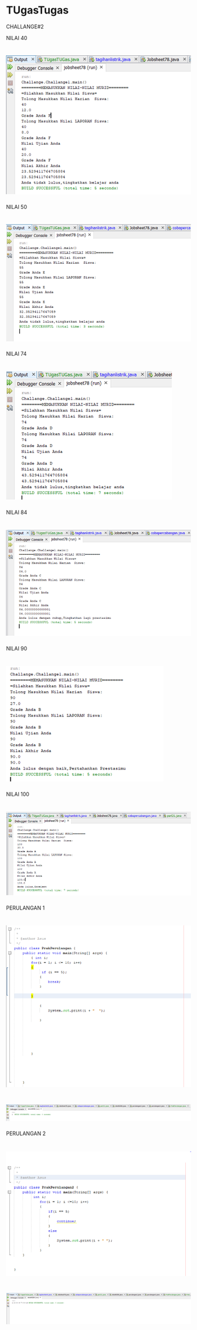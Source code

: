 # TUgasTugas
CHALLANGE#2

NILAI 40
# ![Alt Text](https://github.com/Tio304/TUgasTugas/blob/master/40.PNG)

NILAI 50
# ![Alt Text](https://github.com/Tio304/TUgasTugas/blob/master/55.PNG)

NILAI 74
# ![Alt Text](https://github.com/Tio304/TUgasTugas/blob/master/74.PNG)

NILAI   84
# ![Alt Text](https://github.com/Tio304/TUgasTugas/blob/master/84.PNG)

NILAI 90
# ![Alt Text](https://github.com/Tio304/TUgasTugas/blob/master/90.PNG)

NILAI 100
# ![Alt Text](https://github.com/Tio304/TUgasTugas/blob/master/100.PNG)

PERULANGAN 1
# ![Alt Text](https://github.com/Tio304/TUgasTugas/blob/master/per%201.PNG)
# ![Alt Text](https://github.com/Tio304/TUgasTugas/blob/master/satu.PNG)



PERULANGAN 2
# ![Alt Text](https://github.com/Tio304/TUgasTugas/blob/master/per%202.PNG)
# ![Alt Text](https://github.com/Tio304/TUgasTugas/blob/master/continue%20prak%202.PNG)
